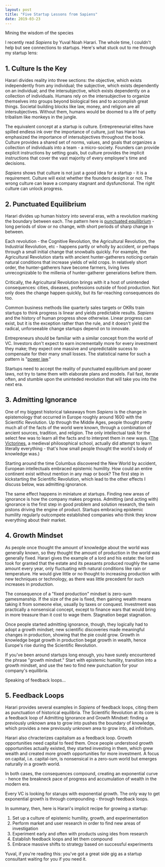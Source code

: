 ```yaml
---
layout: post
title: "Five Startup Lessons from Sapiens"
date: 2019-03-23
---
```


Mining the wisdom of the species

<!--more-->

I recently read _Sapiens_ by Yuval Noah Harari. The whole time, I couldn't help but see connections to startups. Here's what stuck out to me through my startup lens:

## 1. Culture Is the Key

Harari divides reality into three sections: the objective, which exists independently from any individual; the subjective, which exists dependently on an individual; and the intersubjective, which exists dependently on a collection of individuals. Humans rely on the intersubjective to organize themselves into groups beyond biological ties and to accomplish great things. Societal building blocks like law, money, and religion are all intersubjectives. Without them, humans would be doomed to a life of petty tribalism like monkeys in the jungle.

The equivalent concept at a startup is culture. Entrepreneurial elites have spilled endless ink over the importance of culture, just has Harari has emphasized the importance of intersubjectives throughout the book. Culture provides a shared set of norms, values, and goals that organizes a collection of individuals into a team - a micro-society. Founders can provide explicit instructions by setting goals, but culture provides the implicit instructions that cover the vast majority of every employee's time and decisions.

_Sapiens_ shows that culture is not just a good idea for a startup - it is a requirement. Culture will exist whether the founders design it or not. The wrong culture can leave a company stagnant and dysfunctional. The right culture can unlock progress.

## 2. Punctuated Equilibrium

Harari divides up human history into several eras, with a revolution marking the boundary between each. The pattern here is [punctuated equilibrium](https://en.wikipedia.org/wiki/Punctuated_equilibrium) - long periods of slow or no change, with short periods of sharp change in between.

Each revolution - the Cognitive Revolution, the Agricultural Revolution, the Industrial Revolution, etc - happens partly or wholly by accident, or perhaps through a small initial change that snowballs quickly. For example, the Agricultural Revolution starts with ancient hunter-gatherers noticing certain natural conditions that increase yields of wild crops. In relatively short order, the hunter-gatherers have become farmers, living lives unrecognizable to the millenia of hunter-gatherer generations before them.

Critically, the Agricultural Revolution brings with it a host of unintended consequences: cities, diseases, professions outside of food production. Not only does the change happen quickly, but its far-reaching consequences do too.

Common business methods like quarterly sales targets or OKRs train startups to think progress is linear and yields predictable results. _Sapiens_ and the history of human progress show otherwise. Linear progress can exist, but it is the exception rather than the rule, and it doesn't yield the radical, unforseeable change startups depend on to innovate.

Entrepreneurs should be familiar with a similar concept from the world of VC. Investors don't expect to earn incrementally more for every investment they make; they expect one massive and unpredictable sucess to compensate for their many small losses. The statistical name for such a pattern is "[power law](https://en.wikipedia.org/wiki/Power_law)."

Startups need to accept the reality of punctuated equilibrium and power laws, not try to tame them with elaborate plans and models. Fail fast, iterate often, and stumble upon the uninteded revolution that will take you into the next era.

## 3. Admitting Ignorance

One of my biggest historical takeaways from _Sapiens_ is the change in epistemology that occurred in Europe roughly around 1600 with the Scientific Revolution. Up through the Middle Ages, people thought pretty much all of the facts of the world were known, through a combination of ancient sources, tradition, and religion. The only intellectual task for the select few was to learn all the facts and to interpret them in new ways. ([The Victorines](https://historyofphilosophy.net/victorines), a medieval philosophical school, actually did attempt to learn literally everything - that's how small people thought the world's body of knowledge was.)

Starting around the time Columbus discovered the New World by accident, European intellectuals embraced epistemic humility. How could an entire continent exist without mention in any map or book? The first step in kickstarting the Scientific Revolution, which lead to the other effects I discuss below, was admitting ignorance.

The same effect happens in miniature at startups. Finding new areas of ignorance is how the company makes progress. Admitting (and acting with) ignorance is the first step in good problem and solution research, the twin pistons driving the engine of product. Startups embracing epistemic humility regularly outcompete established companies who think they know everything about their market.

## 4. Growth Mindset

As people once thought the amount of knowledge about the world was generally known, so they thought the amount of production in the world was generally fixed. Harari gives the example of a lord and his estate: the lord took for granted that the estate and its peasants produced roughly the same amount every year, only fluctuating with natural conditions like rain or temperature. He would give little or no thought to increasing production with new techniques or technology, as there was little precedent for such increases in production.

The consequence of a "fixed production" mindset is zero-sum gamesmanship. If the size of the pie is fixed, then gaining wealth means taking it from someone else, usually by taxes or conquest. Investment was practically a nonsensical concept, except to finance wars that would bring in more treasure than it cost to wage them. Stagnation begat stagnation.

Once people started admitting ignorance, though, they logically had to adopt a growth mindset; new scientific discoveries made meaningful changes in production, showing that the pie could grow. Growth in knowledge begat growth in production begat growth in wealth, hence Europe's rise during the Scientific Revolution.

If you've been around startups long enough, you have surely encountered the phrase "growth mindset." Start with epistemic humility, transition into a growth mindset, and use the two to find new punctuation for your company's equilibria.

Speaking of feedback loops...

## 5. Feedback Loops

Harari provides several examples in _Sapiens_ of feedback loops, citing them as punctuation of historical equilibria. The Scientific Revolution at its core is a feedback loop of Admitting Ignorance and Growth Mindset: finding a previously unknown area to grow into pushes the boundary of knowledge, which provides a new previously unknown area to grow into, ad infinitum.

Harari also chracterizes capitalism as a feedback loop. Growth opportunities need capital to feed them. Once people understood growth opportunities actually existed, they started investing in them, which grew wealth and created more growth opportunities for more investment. A focus on capital, i.e. capital-ism, is nonsensical in a zero-sum world but emerges naturally in a growth world.

In both cases, the consequences compound, creating an exponential curve - hence the breakneck pace of progress and accumulation of wealth in the modern era.

Every VC is looking for starups with exponential growth. The only way to get exponential growth is through compounding - through feedback loops.

In summary, then, here is Harari's implicit recipe for growing a startup:

1. Set up a culture of epistemic humility, growth, and experimentation
1. Perform market and user research in order to find new areas of investigation
1. Experiment early and often with products using ides from research
1. Establish feedback loops and let them compound
1. Embrace massive shifts to strategy based on successful experiments

Yuval, if you're reading this: you've got a great side gig as a startup consultant waiting for you if you need it.
